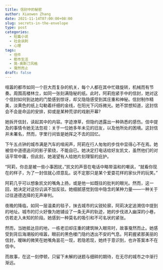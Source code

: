 ```yaml
---
title: 信封中的秘密
author: Xiaowen Zhang
date: 2021-11-14T07:00:00+08:00
slug: secrets-in-the-envelope
type: post
categories:
  - 短篇小说
  - 社会讽刺
  - 心理
tags:
  - 信件
  - 都市生活
  - 简·奥斯汀风格
  - 戛然而止
draft: false
---
```


喧嚣的都市如同一个巨大而复杂的机关，每个人都在其中忙碌旋转，机械而有节奏。周围高楼林立，如同一张刻满隐秘的纸。此时，阿莉抱紧手中的信封，她对这个信封如何到达她的门垫感到惊讶，却又隐隐感受到其庄重和神秘。信封制作精美，淡黄色的纸上勾勒着纤细的金线，在阳光下闪烁微光。她不禁想知道，这封信会不会是命运的安排，抑或是某种荒谬的戏剧开幕?

她拆开信封，读起其中的内容。字迹潦草，但隐约透露出一种熟悉的感伤。信中提及的事情令她无法忽视：关于一位她多年未见的旧友，以及他所处的困境。这封信并未署名，然而，字里行间皆是她挥之不去的回忆。

下午五点钟的城市满是汽车的喧闹声，阿莉在行人匆匆的步伐中显得心不在焉。她被信中道德追问的影子萦绕，不能自已。她决定打电话给好友凯文，虽然他们的对话平常中庸，但此刻，她渴望有人给她片刻理智的庇护。

“阿莉，你总是被一些小事困扰，”凯文的声音在电话中略带温和的嘲讽，“就看你现在的样子，为了一封信就心烦意乱。说不定那只是某个爱耍花样的家伙开的玩笑。”

阿莉几乎可以想象凯文的嘴角上扬，或是他一如既往的批判的眼光。然而，这一回，她决定对这份讥讽不加反驳。她细腻感觉到信中隐含的某种力量——一种关于过往道德选择的无声审判。

夜晚的降临，如同一层温柔的毯子，抹去城市的尖锐轮廓，阿莉决定追溯信中提到的地址。城市的灯火好像为她铺设了一条无声的轨迹，她的步伐进入幽深的小巷，仿若走入未知的阶段。她感到一种莫名的吸引和不可名状的紧张。

然而，当她抵达目的地，一栋老旧却庄重的建筑映入眼帘时，故事戛然而止。她感受到背后海潮般的喧嚣，眼前的黑色楼门隐约透出不安的气息。阿莉握紧那美丽的信封，暧昧的微笑在她嘴角昙花一现，若隐若现，她终于意识到，也许答案本不在信中。

而故事，在这一刻停顿，只留下未解的谜题与细碎的期待，在无尽的城市之中渐行渐远。